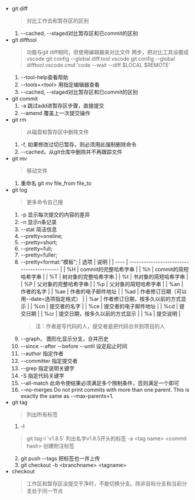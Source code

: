 - git diff
    > 对比工作去和暂存区的区别
    1. --cached, --staged对比暂存区和已commit的区别
- git difftool
    > 功能与git diff相同，但使用编辑器来对比文件
    > 两步，把对比工具设置成vscode
    > git config --global diff.tool vscode
    > git config --global difftool.vscode.cmd 'code --wait --diff $LOCAL $REMOTE'
    1. --tool-help查看帮助
    2. --tools=&lt;tool&gt; 用指定编辑器查看
    3. --cached, --staged对比暂存区和已commit的区别
- git commit
    1. -a 跳过add进暂存区步骤，直接提交
    2. --amend 覆盖上一次提交操作
- git rm
    > 从磁盘和暂存区中删除文件
    1. -f, 如果修改过切已暂存，则必须用此强制删除命令
    2. --cached，从git仓库中删除并不再跟踪文件
- git mv
    >移动文件
    1. 重命名 git mv file_from file_to
- git log
  > 更多命令自己搜
    1. -p 显示每次提交的内容的差异
    2. -n 显示n条记录
    3. --stat 简洁信息
    4. --pretty=oneline;
    5. --pretty=short;
    6. --pretty=full;
    7. --pretty=fuller;
    8. --pretty=format:"模板";
        | 选项 | 说明                                      |
        | ---- | ----------------------------------------- |
        | %H   | commit的完整哈希字串                      |
        | %h   | commit的简短哈希字串                      |
        | %T   | 树对象的完整哈希字串                      |
        | %t   | 书对象的简短哈希字串                      |
        | %P   | 父对象的完整哈希字串                      |
        | %p   | 父对象的简短哈希字串                      |
        | %an  | 作者的名字                                |
        | %ae  | 作者的电子邮件地址                        |
        | %ad  | 作者修订日期（可以用--date=选项指定格式） |
        | %ar  | 作者修订日期，按多久以前的方式显示        |
        | %cn  | 提交者的名字                              |
        | %ce  | 提交者的电子邮件地址                      |
        | %cd  | 提交日期                                  |
        | %cr  | 提交日期，按多久以前的方式显示            |
        | %s   | 提交说明                                  |
        > 注：作者是写代码的人，提交者是把代码合并到项目的人
    9.  --graph， 图形化显示分支，合并历史
    10. --since --after --before --until 设定起止时间
    11. --author 指定作者
    12. --committer 指定提交者
    13. --grep 指定说明关键字
    14. -S 指定代码关键字
    15. --all-match 此命令使结果必须满足多个限制条件，否则满足一个即可
    16. --no-merges Do not print commits with more than one parent. This is exactly the same as --max-parents=1.
- git tag
    > 列出所有标签
    1. -l
    > git tag-l 'v1.8.5' 列出名字v1.8.5开头的标签
    >-a &lt;tag name&gt; &lt;commit hash&gt; 创建附注标签
    2. git push --tags 把标签也一并上传
    3. git checkout -b &lt;branchname&gt; &lt;tagname&gt;
- checkout
    >工作区和暂存区没提交干净时，不能切换分支。除非目标分支和当前分支处于同一节点

   
